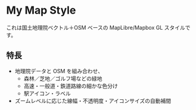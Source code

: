 # My Map Style

これは国土地理院ベクトル＋OSM ベースの MapLibre/Mapbox GL スタイルです。

## 特長

- 地理院データと OSM を組み合わせ、  
  - 森林／芝地／ゴルフ場などの緑地
  - 高速・一般道・鉄道路線の細かな色分け
  - 駅アイコン・ラベル
- ズームレベルに応じた線幅・不透明度・アイコンサイズの自動補間

